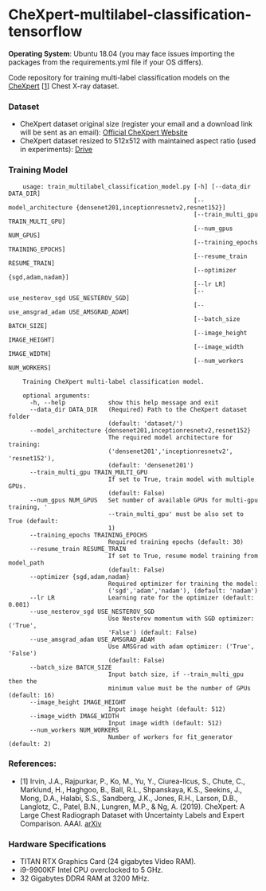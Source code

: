 # CheXpert-multilabel-classification-tensorflow
__Operating System__: Ubuntu 18.04 (you may face issues importing the packages from the requirements.yml file if your OS differs).

Code repository for training multi-label classification models on the [CheXpert](https://stanfordmlgroup.github.io/competitions/chexpert/) [[1](#references)] Chest X-ray dataset.


### Dataset
* CheXpert dataset original size (register your email and a download link will be sent as an email): [Official CheXpert Website](https://stanfordmlgroup.github.io/competitions/chexpert/)
* CheXpert dataset resized to 512x512 with maintained aspect ratio (used in experiments): [Drive](https://drive.google.com/file/d/1ir6kGK1yhqZZK5-2W0_JMawmcNZGc6r5/view?usp=sharing)


### Training Model
```
    usage: train_multilabel_classification_model.py [-h] [--data_dir DATA_DIR]
                                                    [--model_architecture {densenet201,inceptionresnetv2,resnet152}]
                                                    [--train_multi_gpu TRAIN_MULTI_GPU]
                                                    [--num_gpus NUM_GPUS]
                                                    [--training_epochs TRAINING_EPOCHS]
                                                    [--resume_train RESUME_TRAIN]
                                                    [--optimizer {sgd,adam,nadam}]
                                                    [--lr LR]
                                                    [--use_nesterov_sgd USE_NESTEROV_SGD]
                                                    [--use_amsgrad_adam USE_AMSGRAD_ADAM]
                                                    [--batch_size BATCH_SIZE]
                                                    [--image_height IMAGE_HEIGHT]
                                                    [--image_width IMAGE_WIDTH]
                                                    [--num_workers NUM_WORKERS]
    
    Training CheXpert multi-label classification model.
    
    optional arguments:
      -h, --help            show this help message and exit
      --data_dir DATA_DIR   (Required) Path to the CheXpert dataset folder
                            (default: 'dataset/')
      --model_architecture {densenet201,inceptionresnetv2,resnet152}
                            The required model architecture for training:
                            ('densenet201','inceptionresnetv2', 'resnet152'),
                            (default: 'densenet201')
      --train_multi_gpu TRAIN_MULTI_GPU
                            If set to True, train model with multiple GPUs.
                            (default: False)
      --num_gpus NUM_GPUS   Set number of available GPUs for multi-gpu training, '
                            --train_multi_gpu' must be also set to True (default:
                            1)
      --training_epochs TRAINING_EPOCHS
                            Required training epochs (default: 30)
      --resume_train RESUME_TRAIN
                            If set to True, resume model training from model_path
                            (default: False)
      --optimizer {sgd,adam,nadam}
                            Required optimizer for training the model:
                            ('sgd','adam','nadam'), (default: 'nadam')
      --lr LR               Learning rate for the optimizer (default: 0.001)
      --use_nesterov_sgd USE_NESTEROV_SGD
                            Use Nesterov momentum with SGD optimizer: ('True',
                            'False') (default: False)
      --use_amsgrad_adam USE_AMSGRAD_ADAM
                            Use AMSGrad with adam optimizer: ('True', 'False')
                            (default: False)
      --batch_size BATCH_SIZE
                            Input batch size, if --train_multi_gpu then the
                            minimum value must be the number of GPUs (default: 16)
      --image_height IMAGE_HEIGHT
                            Input image height (default: 512)
      --image_width IMAGE_WIDTH
                            Input image width (default: 512)
      --num_workers NUM_WORKERS
                            Number of workers for fit_generator (default: 2)
```


### References:
* [1] Irvin, J.A., Rajpurkar, P., Ko, M., Yu, Y., Ciurea-Ilcus, S., Chute, C., Marklund, H., Haghgoo, B., Ball, R.L., Shpanskaya, K.S., Seekins, J., Mong, D.A., Halabi, S.S., Sandberg, J.K., Jones, R.H., Larson, D.B., Langlotz, C., Patel, B.N., Lungren, M.P., & Ng, A. (2019). CheXpert: A Large Chest Radiograph Dataset with Uncertainty Labels and Expert Comparison. AAAI. [arXiv](https://arxiv.org/abs/1901.07031)


### Hardware Specifications
* TITAN RTX Graphics Card (24 gigabytes Video RAM).
* i9-9900KF Intel CPU overclocked to 5 GHz.
* 32 Gigabytes DDR4 RAM at 3200 MHz.
